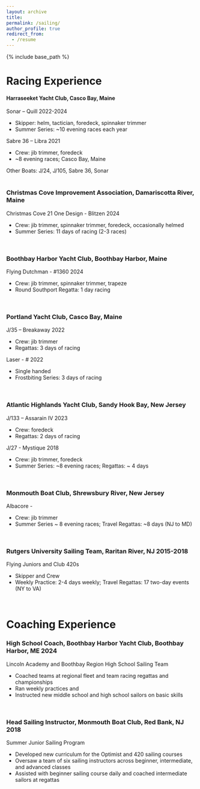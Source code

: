 ```yaml
---
layout: archive
title: 
permalink: /sailing/
author_profile: true
redirect_from:
  - /resume
---
```


{% include base_path %}

# Racing Experience

#### **Harraseeket Yacht Club**, Casco Bay, Maine						

Sonar – Quill									        2022-2024  
+	Skipper: helm, tactician, foredeck, spinnaker trimmer  
+	Summer Series: ~10 evening races each year  

Sabre 36 – Libra										     2021  
+	 Crew: jib trimmer, foredeck  
+	 ~8 evening races; Casco Bay, Maine  

Other Boats: J/24, J/105, Sabre 36, Sonar  
<br>


### **Christmas Cove Improvement Association**, Damariscotta River, Maine  

Christmas Cove 21 One Design - Blitzen							    2024  
+	Crew: jib trimmer, spinnaker trimmer, foredeck, occasionally helmed  
+	Summer Series: 11 days of racing (2-3 races)  
<br>

### **Boothbay Harbor Yacht Club**, Boothbay Harbor, Maine  

Flying Dutchman - #1360									    2024  
+	Crew: jib trimmer, spinnaker trimmer, trapeze  
+	Round Southport Regatta: 1 day racing  
<br>


### **Portland Yacht Club**, Casco Bay, Maine  

J/35 – Breakaway										     2022  
+	Crew: jib trimmer  
+	Regattas: 3 days of racing  

Laser - #											     2022  
+	Single handed  
+	Frostbiting Series: 3 days of racing  
<br>


### **Atlantic Highlands Yacht Club**, Sandy Hook Bay, New Jersey	 

J/133 – Assarain IV									     2023  
+	Crew: foredeck  
+	Regattas: 2 days of racing  

J/27 - Mystique										     2018  
+	Crew: jib trimmer, foredeck  
+	Summer Series: ~8 evening races; Regattas: ~ 4 days  
<br>


### **Monmouth Boat Club**, Shrewsbury River, New Jersey  

Albacore -  
+	Crew: jib trimmer  
+	Summer Series ~ 8 evening races; Travel Regattas: ~8 days (NJ to MD)  
<br>


### **Rutgers University Sailing Team**, Raritan River, NJ					       2015-2018  

Flying Juniors and Club 420s  
+	Skipper and Crew  
+	Weekly Practice: 2-4 days weekly; Travel Regattas: 17 two-day events (NY to VA)  
<br>


# Coaching Experience

### **High School Coach**, Boothbay Harbor Yacht Club, Boothbay Harbor, ME			2024  

Lincoln Academy and Boothbay Region High School Sailing Team  
+	Coached teams at regional fleet and team racing regattas and championships  
+	Ran weekly practices and  
+	Instructed new middle school and high school sailors on basic skills  
<br>


### **Head Sailing Instructor**, Monmouth Boat Club, Red Bank, NJ				2018  

Summer Junior Sailing Program  
+	Developed new curriculum for the Optimist and 420 sailing courses  
+	Oversaw a team of six sailing instructors across beginner, intermediate, and advanced classes  
+	Assisted with beginner sailing course daily and coached intermediate sailors at regattas



